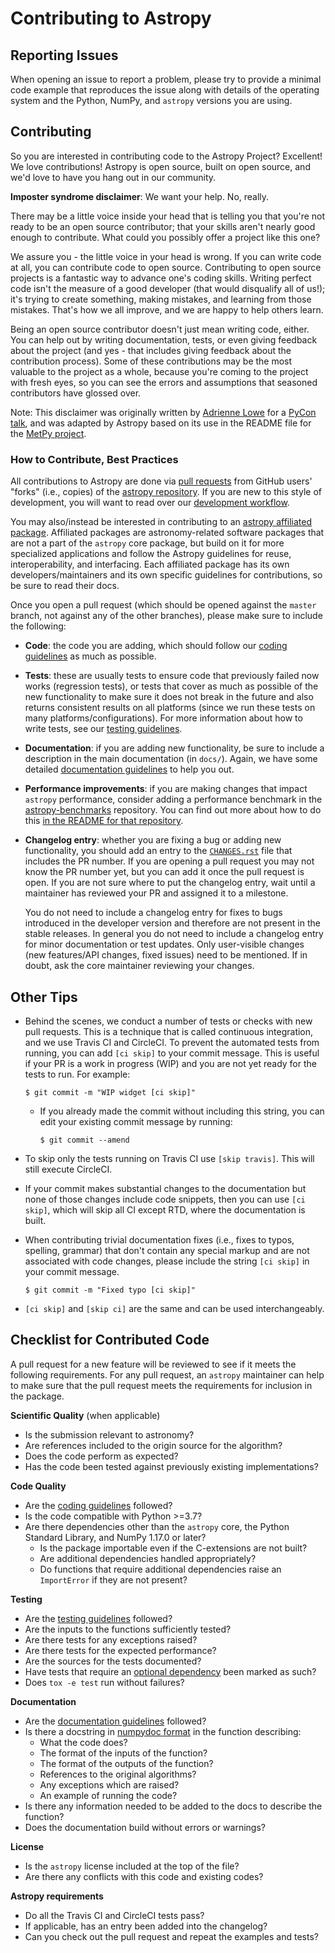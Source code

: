 Contributing to Astropy
=======================

Reporting Issues
----------------

When opening an issue to report a problem, please try to provide a minimal code
example that reproduces the issue along with details of the operating
system and the Python, NumPy, and `astropy` versions you are using.

Contributing
------------

So you are interested in contributing code to the Astropy Project? Excellent!
We love contributions! Astropy is open source, built on open source,
and we'd love to have you hang out in our community.

**Imposter syndrome disclaimer**: We want your help. No, really.

There may be a little voice inside your head that is telling you that you're not
ready to be an open source contributor; that your skills aren't nearly good
enough to contribute. What could you possibly offer a project like this one?

We assure you - the little voice in your head is wrong. If you can write code at
all, you can contribute code to open source. Contributing to open source
projects is a fantastic way to advance one's coding skills. Writing perfect code
isn't the measure of a good developer (that would disqualify all of us!); it's
trying to create something, making mistakes, and learning from those
mistakes. That's how we all improve, and we are happy to help others learn.

Being an open source contributor doesn't just mean writing code, either. You can
help out by writing documentation, tests, or even giving feedback about the
project (and yes - that includes giving feedback about the contribution
process). Some of these contributions may be the most valuable to the project as
a whole, because you're coming to the project with fresh eyes, so you can see
the errors and assumptions that seasoned contributors have glossed over.

Note: This disclaimer was originally written by
[Adrienne Lowe](https://github.com/adriennefriend) for a
[PyCon talk](https://www.youtube.com/watch?v=6Uj746j9Heo), and was adapted by
Astropy based on its use in the README file for the
[MetPy project](https://github.com/Unidata/MetPy).

### How to Contribute, Best Practices

All contributions to Astropy are done via [pull requests](https://help.github.com/en/github/collaborating-with-issues-and-pull-requests/about-pull-requests) from GitHub users'
"forks" (i.e., copies) of the [astropy repository](https://github.com/astropy/astropy). If you
are new to this style of development, you will want to read over our
[development workflow](https://docs.astropy.org/en/latest/development/workflow/development_workflow.html).

You may also/instead be interested in contributing to an
[astropy affiliated package](https://www.astropy.org/affiliated/).
Affiliated packages are astronomy-related software packages that are not a part
of the `astropy` core package, but build on it for more specialized applications
and follow the Astropy guidelines for reuse, interoperability, and interfacing.
Each affiliated package has its own developers/maintainers and its own specific
guidelines for contributions, so be sure to read their docs.

Once you open a pull request (which should be opened against the ``master``
branch, not against any of the other branches), please make sure to
include the following:

- **Code**: the code you are adding, which should follow
  our [coding guidelines](https://docs.astropy.org/en/latest/development/codeguide.html) as much as possible.

- **Tests**: these are usually tests to ensure code that previously
  failed now works (regression tests), or tests that cover as much as possible
  of the new functionality to make sure it does not break in the future and
  also returns consistent results on all platforms (since we run these tests on
  many platforms/configurations). For more information about how to write
  tests, see our [testing guidelines](https://docs.astropy.org/en/latest/development/testguide.html).

- **Documentation**: if you are adding new functionality, be sure to include a
  description in the main documentation (in ``docs/``). Again, we have some
  detailed [documentation guidelines](https://docs.astropy.org/en/latest/development/docguide.html) to help you out.

- **Performance improvements**: if you are making changes that impact `astropy`
  performance, consider adding a performance benchmark in the
  [astropy-benchmarks](https://github.com/astropy/astropy-benchmarks)
  repository. You can find out more about how to do this
  [in the README for that repository](https://github.com/astropy/astropy-benchmarks#contributing-benchmarks).

- **Changelog entry**: whether you are fixing a bug or adding new
  functionality, you should add an entry to the [``CHANGES.rst``](CHANGES.rst) file that
  includes the PR number. If you are opening a pull request you may not know
  the PR number yet, but you can add it once the pull request is open. If you
  are not sure where to put the changelog entry, wait until a maintainer
  has reviewed your PR and assigned it to a milestone.

  You do not need to include a changelog entry for fixes to bugs introduced in
  the developer version and therefore are not present in the stable releases. In
  general you do not need to include a changelog entry for minor documentation
  or test updates. Only user-visible changes (new features/API changes, fixed
  issues) need to be mentioned. If in doubt, ask the core maintainer reviewing
  your changes.

Other Tips
----------

- Behind the scenes, we conduct a number of tests or checks with new pull requests.
  This is a technique that is called continuous integration, and we use Travis CI
  and CircleCI. To prevent the automated tests from running, you can add ``[ci skip]``
  to your commit message. This is useful if your PR is a work in progress (WIP) and
  you are not yet ready for the tests to run. For example:

      $ git commit -m "WIP widget [ci skip]"

  - If you already made the commit without including this string, you can edit
    your existing commit message by running:

        $ git commit --amend

- To skip only the tests running on Travis CI use ``[skip travis]``.
  This will still execute CircleCI.

- If your commit makes substantial changes to the documentation but none of
  those changes include code snippets, then you can use ``[ci skip]``,
  which will skip all CI except RTD, where the documentation is built.

- When contributing trivial documentation fixes (i.e., fixes to typos, spelling,
  grammar) that don't contain any special markup and are not associated with
  code changes, please include the string ``[ci skip]`` in your commit
  message.

      $ git commit -m "Fixed typo [ci skip]"

- ``[ci skip]`` and ``[skip ci]`` are the same and can be used interchangeably.

Checklist for Contributed Code
------------------------------

A pull request for a new feature will be reviewed to see if it meets the
following requirements. For any pull request, an `astropy` maintainer can help
to make sure that the pull request meets the requirements for inclusion in the
package.

**Scientific Quality** (when applicable)
  * Is the submission relevant to astronomy?
  * Are references included to the origin source for the algorithm?
  * Does the code perform as expected?
  * Has the code been tested against previously existing implementations?

**Code Quality**
  * Are the [coding guidelines](https://docs.astropy.org/en/latest/development/codeguide.html) followed?
  * Is the code compatible with Python >=3.7?
  * Are there dependencies other than the `astropy` core, the Python Standard
    Library, and NumPy 1.17.0 or later?
    * Is the package importable even if the C-extensions are not built?
    * Are additional dependencies handled appropriately?
    * Do functions that require additional dependencies raise an `ImportError`
      if they are not present?

**Testing**
  * Are the [testing guidelines](https://docs.astropy.org/en/latest/development/testguide.html) followed?
  * Are the inputs to the functions sufficiently tested?
  * Are there tests for any exceptions raised?
  * Are there tests for the expected performance?
  * Are the sources for the tests documented?
  * Have tests that require an [optional dependency](https://docs.astropy.org/en/latest/development/testguide.html#tests-requiring-optional-dependencies)
    been marked as such?
  * Does ``tox -e test`` run without failures?

**Documentation**
  * Are the [documentation guidelines](https://docs.astropy.org/en/latest/development/docguide.html) followed?
  * Is there a docstring in [numpydoc format](https://numpydoc.readthedocs.io/en/latest/format.html) in the function describing:
    * What the code does?
    * The format of the inputs of the function?
    * The format of the outputs of the function?
    * References to the original algorithms?
    * Any exceptions which are raised?
    * An example of running the code?
  * Is there any information needed to be added to the docs to describe the
    function?
  * Does the documentation build without errors or warnings?

**License**
  * Is the `astropy` license included at the top of the file?
  * Are there any conflicts with this code and existing codes?

**Astropy requirements**
  * Do all the Travis CI and CircleCI tests pass?
  * If applicable, has an entry been added into the changelog?
  * Can you check out the pull request and repeat the examples and tests?
